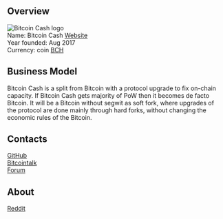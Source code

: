 ## Overview
  ![Bitcoin Cash logo](../projects/logo/bitcoin_cash.png)  
  Name: Bitcoin Cash
  [Website](https://www.bitcoincash.org/)  
  Year founded: Aug 2017  
  Currency: coin [BCH](https://coinmarketcap.com/currencies/bitcoin-cash/)  
## Business Model
   Bitcoin Cash is a split from Bitcoin with a protocol upgrade to fix on-chain capacity. If Bitcoin Cash gets majority of PoW then it becomes de facto Bitcoin.
It will be a Bitcoin without segwit as soft fork, where upgrades of the protocol are done mainly through hard forks, without changing the economic rules of the Bitcoin.
## Contacts
   [GitHub](https://github.com/bitcoin-abc)  
   [Bitcointalk](https://bitcointalk.org/index.php?topic=2040221.0)  
   [Forum](http://www.bccforums.net/)  
## About 
[Reddit](http://reddit.com/r/Bitcoinabc)
